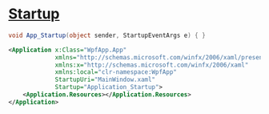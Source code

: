 # [Startup](https://docs.microsoft.com/en-us/dotnet/api/system.windows.application.startup)

```csharp
void App_Startup(object sender, StartupEventArgs e) { }
```

```xml
<Application x:Class="WpfApp.App"
             xmlns="http://schemas.microsoft.com/winfx/2006/xaml/presentation"
             xmlns:x="http://schemas.microsoft.com/winfx/2006/xaml"
             xmlns:local="clr-namespace:WpfApp"
             StartupUri="MainWindow.xaml"
             Startup="Application_Startup">
    <Application.Resources></Application.Resources>
</Application>
```
